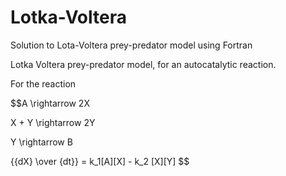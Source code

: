# Lotka-Voltera
Solution to Lota-Voltera prey-predator model using Fortran

Lotka Voltera prey-predator model, for an autocatalytic reaction. 

For the reaction

$$A \rightarrow 2X

X + Y \rightarrow 2Y

Y \rightarrow B

{{dX} \over {dt}} = k_1[A][X] - k_2 [X][Y]
$$
